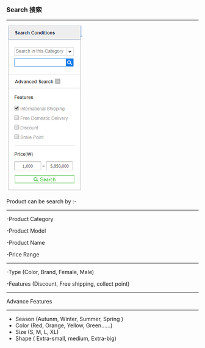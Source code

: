 ### Search 搜索

---

![](/assets/Search01.png)

Product can be search by :-

---

-Product Category 

-Product Model 

-Product Name

-Price Range 

---

-Type \(Color, Brand, Female, Male\) 

-Features \(Discount, Free shipping, collect point\)

---

Advance Features

------------------------------

* Season \(Autunm, Winter, Summer, Spring \)
* Color \(Red, Orange, Yellow, Green......\)
* Size \(S, M, L, XL\)
* Shape \( Extra-small, medium, Extra-big\) 



